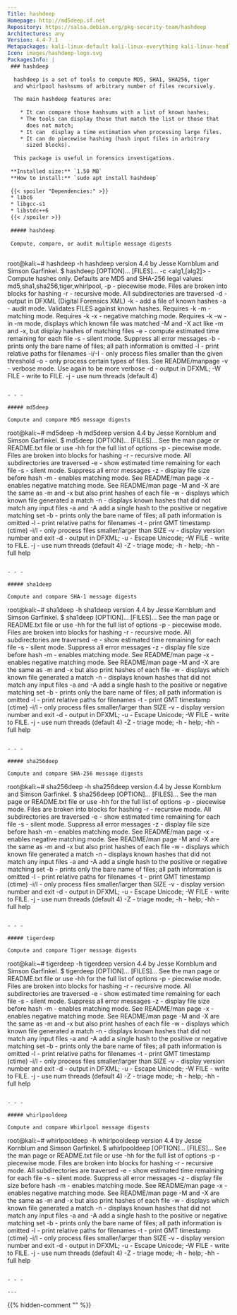 ```yaml
---
Title: hashdeep
Homepage: http://md5deep.sf.net
Repository: https://salsa.debian.org/pkg-security-team/hashdeep
Architectures: any
Version: 4.4-7.1
Metapackages: kali-linux-default kali-linux-everything kali-linux-headless kali-linux-large kali-tools-forensics 
Icon: images/hashdeep-logo.svg
PackagesInfo: |
 ### hashdeep
 
  hashdeep is a set of tools to compute MD5, SHA1, SHA256, tiger
  and whirlpool hashsums of arbitrary number of files recursively.
   
  The main hashdeep features are:
   
    * It can compare those hashsums with a list of known hashes;
    * The tools can display those that match the list or those that
      does not match;
    * It can  display a time estimation when processing large files.
    * It can do piecewise hashing (hash input files in arbitrary
      sized blocks).
   
  This package is useful in forensics investigations.
 
 **Installed size:** `1.50 MB`  
 **How to install:** `sudo apt install hashdeep`  
 
 {{< spoiler "Dependencies:" >}}
 * libc6 
 * libgcc-s1 
 * libstdc++6 
 {{< /spoiler >}}
 
 ##### hashdeep
 
 Compute, compare, or audit multiple message digests
 
 ```
 root@kali:~# hashdeep -h
 hashdeep version 4.4 by Jesse Kornblum and Simson Garfinkel.
 $ hashdeep [OPTION]... [FILES]...
 -c <alg1,[alg2]> - Compute hashes only. Defaults are MD5 and SHA-256
                    legal values: md5,sha1,sha256,tiger,whirlpool,
 -p <size> - piecewise mode. Files are broken into blocks for hashing
 -r        - recursive mode. All subdirectories are traversed
 -d        - output in DFXML (Digital Forensics XML)
 -k <file> - add a file of known hashes
 -a        - audit mode. Validates FILES against known hashes. Requires -k
 -m        - matching mode. Requires -k
 -x        - negative matching mode. Requires -k
 -w        - in -m mode, displays which known file was matched
 -M and -X act like -m and -x, but display hashes of matching files
 -e        - compute estimated time remaining for each file
 -s        - silent mode. Suppress all error messages
 -b        - prints only the bare name of files; all path information is omitted
 -l        - print relative paths for filenames
 -i/-I     - only process files smaller than the given threshold
 -o        - only process certain types of files. See README/manpage
 -v        - verbose mode. Use again to be more verbose
 -d        - output in DFXML; -W FILE - write to FILE.
 -j <num>  - use num threads (default 4)
 ```
 
 - - -
 
 ##### md5deep
 
 Compute and compare MD5 message digests
 
 ```
 root@kali:~# md5deep -h
 md5deep version 4.4 by Jesse Kornblum and Simson Garfinkel.
 $ md5deep [OPTION]... [FILES]...
 See the man page or README.txt file or use -hh for the full list of options
 -p <size> - piecewise mode. Files are broken into blocks for hashing
 -r        - recursive mode. All subdirectories are traversed
 -e        - show estimated time remaining for each file
 -s        - silent mode. Suppress all error messages
 -z        - display file size before hash
 -m <file> - enables matching mode. See README/man page
 -x <file> - enables negative matching mode. See README/man page
 -M and -X are the same as -m and -x but also print hashes of each file
 -w        - displays which known file generated a match
 -n        - displays known hashes that did not match any input files
 -a and -A add a single hash to the positive or negative matching set
 -b        - prints only the bare name of files; all path information is omitted
 -l        - print relative paths for filenames
 -t        - print GMT timestamp (ctime)
 -i/I <size> - only process files smaller/larger than SIZE
 -v        - display version number and exit
 -d        - output in DFXML; -u - Escape Unicode; -W FILE - write to FILE.
 -j <num>  - use num threads (default 4)
 -Z - triage mode;   -h - help;   -hh - full help
 ```
 
 - - -
 
 ##### sha1deep
 
 Compute and compare SHA-1 message digests
 
 ```
 root@kali:~# sha1deep -h
 sha1deep version 4.4 by Jesse Kornblum and Simson Garfinkel.
 $ sha1deep [OPTION]... [FILES]...
 See the man page or README.txt file or use -hh for the full list of options
 -p <size> - piecewise mode. Files are broken into blocks for hashing
 -r        - recursive mode. All subdirectories are traversed
 -e        - show estimated time remaining for each file
 -s        - silent mode. Suppress all error messages
 -z        - display file size before hash
 -m <file> - enables matching mode. See README/man page
 -x <file> - enables negative matching mode. See README/man page
 -M and -X are the same as -m and -x but also print hashes of each file
 -w        - displays which known file generated a match
 -n        - displays known hashes that did not match any input files
 -a and -A add a single hash to the positive or negative matching set
 -b        - prints only the bare name of files; all path information is omitted
 -l        - print relative paths for filenames
 -t        - print GMT timestamp (ctime)
 -i/I <size> - only process files smaller/larger than SIZE
 -v        - display version number and exit
 -d        - output in DFXML; -u - Escape Unicode; -W FILE - write to FILE.
 -j <num>  - use num threads (default 4)
 -Z - triage mode;   -h - help;   -hh - full help
 ```
 
 - - -
 
 ##### sha256deep
 
 Compute and compare SHA-256 message digests
 
 ```
 root@kali:~# sha256deep -h
 sha256deep version 4.4 by Jesse Kornblum and Simson Garfinkel.
 $ sha256deep [OPTION]... [FILES]...
 See the man page or README.txt file or use -hh for the full list of options
 -p <size> - piecewise mode. Files are broken into blocks for hashing
 -r        - recursive mode. All subdirectories are traversed
 -e        - show estimated time remaining for each file
 -s        - silent mode. Suppress all error messages
 -z        - display file size before hash
 -m <file> - enables matching mode. See README/man page
 -x <file> - enables negative matching mode. See README/man page
 -M and -X are the same as -m and -x but also print hashes of each file
 -w        - displays which known file generated a match
 -n        - displays known hashes that did not match any input files
 -a and -A add a single hash to the positive or negative matching set
 -b        - prints only the bare name of files; all path information is omitted
 -l        - print relative paths for filenames
 -t        - print GMT timestamp (ctime)
 -i/I <size> - only process files smaller/larger than SIZE
 -v        - display version number and exit
 -d        - output in DFXML; -u - Escape Unicode; -W FILE - write to FILE.
 -j <num>  - use num threads (default 4)
 -Z - triage mode;   -h - help;   -hh - full help
 ```
 
 - - -
 
 ##### tigerdeep
 
 Compute and compare Tiger message digests
 
 ```
 root@kali:~# tigerdeep -h
 tigerdeep version 4.4 by Jesse Kornblum and Simson Garfinkel.
 $ tigerdeep [OPTION]... [FILES]...
 See the man page or README.txt file or use -hh for the full list of options
 -p <size> - piecewise mode. Files are broken into blocks for hashing
 -r        - recursive mode. All subdirectories are traversed
 -e        - show estimated time remaining for each file
 -s        - silent mode. Suppress all error messages
 -z        - display file size before hash
 -m <file> - enables matching mode. See README/man page
 -x <file> - enables negative matching mode. See README/man page
 -M and -X are the same as -m and -x but also print hashes of each file
 -w        - displays which known file generated a match
 -n        - displays known hashes that did not match any input files
 -a and -A add a single hash to the positive or negative matching set
 -b        - prints only the bare name of files; all path information is omitted
 -l        - print relative paths for filenames
 -t        - print GMT timestamp (ctime)
 -i/I <size> - only process files smaller/larger than SIZE
 -v        - display version number and exit
 -d        - output in DFXML; -u - Escape Unicode; -W FILE - write to FILE.
 -j <num>  - use num threads (default 4)
 -Z - triage mode;   -h - help;   -hh - full help
 ```
 
 - - -
 
 ##### whirlpooldeep
 
 Compute and compare Whirlpool message digests
 
 ```
 root@kali:~# whirlpooldeep -h
 whirlpooldeep version 4.4 by Jesse Kornblum and Simson Garfinkel.
 $ whirlpooldeep [OPTION]... [FILES]...
 See the man page or README.txt file or use -hh for the full list of options
 -p <size> - piecewise mode. Files are broken into blocks for hashing
 -r        - recursive mode. All subdirectories are traversed
 -e        - show estimated time remaining for each file
 -s        - silent mode. Suppress all error messages
 -z        - display file size before hash
 -m <file> - enables matching mode. See README/man page
 -x <file> - enables negative matching mode. See README/man page
 -M and -X are the same as -m and -x but also print hashes of each file
 -w        - displays which known file generated a match
 -n        - displays known hashes that did not match any input files
 -a and -A add a single hash to the positive or negative matching set
 -b        - prints only the bare name of files; all path information is omitted
 -l        - print relative paths for filenames
 -t        - print GMT timestamp (ctime)
 -i/I <size> - only process files smaller/larger than SIZE
 -v        - display version number and exit
 -d        - output in DFXML; -u - Escape Unicode; -W FILE - write to FILE.
 -j <num>  - use num threads (default 4)
 -Z - triage mode;   -h - help;   -hh - full help
 ```
 
 - - -
 
---
```

{{% hidden-comment "<!--Do not edit anything above this line-->" %}}
